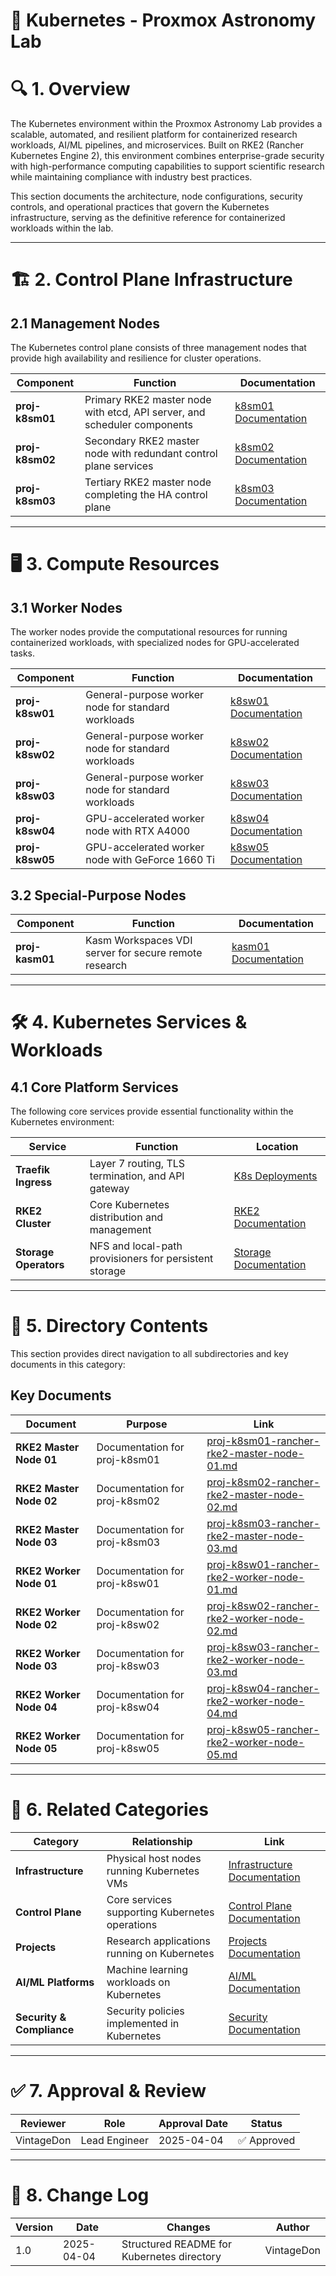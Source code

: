 <!-- 
---
title: "Kubernetes - Proxmox Astronomy Lab"
description: "Documentation of RKE2-based Kubernetes infrastructure providing containerized workload capabilities for research applications"
author: "VintageDon"
tags: ["kubernetes", "containers", "infrastructure", "rke2", "rancher", "orchestration"]
kb_type: "Reference"
version: "1.0"
status: "Published"
last_updated: "2025-04-04"
related_services: ["RKE2", "Traefik", "Proxmox", "Control Plane"]
implements_policies: ["Container Security Policy", "Research Workload Policy"]
phase: "phase-3"
---
-->

# 🎡 **Kubernetes - Proxmox Astronomy Lab**

# 🔍 **1. Overview**

The Kubernetes environment within the Proxmox Astronomy Lab provides a scalable, automated, and resilient platform for containerized research workloads, AI/ML pipelines, and microservices. Built on RKE2 (Rancher Kubernetes Engine 2), this environment combines enterprise-grade security with high-performance computing capabilities to support scientific research while maintaining compliance with industry best practices.

This section documents the architecture, node configurations, security controls, and operational practices that govern the Kubernetes infrastructure, serving as the definitive reference for containerized workloads within the lab.

---

# 🏗️ **2. Control Plane Infrastructure**

## **2.1 Management Nodes**

The Kubernetes control plane consists of three management nodes that provide high availability and resilience for cluster operations.

| **Component** | **Function** | **Documentation** |
|--------------|-------------|-------------------|
| **proj-k8sm01** | Primary RKE2 master node with etcd, API server, and scheduler components | [k8sm01 Documentation](./proj-k8sm01-rancher-rke2-master-node-01.md) |
| **proj-k8sm02** | Secondary RKE2 master node with redundant control plane services | [k8sm02 Documentation](./proj-k8sm02-rancher-rke2-master-node-02.md) |
| **proj-k8sm03** | Tertiary RKE2 master node completing the HA control plane | [k8sm03 Documentation](./proj-k8sm03-rancher-rke2-master-node-03.md) |

---

# 🖥️ **3. Compute Resources**

## **3.1 Worker Nodes**

The worker nodes provide the computational resources for running containerized workloads, with specialized nodes for GPU-accelerated tasks.

| **Component** | **Function** | **Documentation** |
|--------------|-------------|-------------------|
| **proj-k8sw01** | General-purpose worker node for standard workloads | [k8sw01 Documentation](./proj-k8sw01-rancher-rke2-worker-node-01.md) |
| **proj-k8sw02** | General-purpose worker node for standard workloads | [k8sw02 Documentation](./proj-k8sw02-rancher-rke2-worker-node-02.md) |
| **proj-k8sw03** | General-purpose worker node for standard workloads | [k8sw03 Documentation](./proj-k8sw03-rancher-rke2-worker-node-03.md) |
| **proj-k8sw04** | GPU-accelerated worker node with RTX A4000 | [k8sw04 Documentation](./proj-k8sw04-rancher-rke2-worker-node-04.md) |
| **proj-k8sw05** | GPU-accelerated worker node with GeForce 1660 Ti | [k8sw05 Documentation](./proj-k8sw05-rancher-rke2-worker-node-05.md) |

## **3.2 Special-Purpose Nodes**

| **Component** | **Function** | **Documentation** |
|--------------|-------------|-------------------|
| **proj-kasm01** | Kasm Workspaces VDI server for secure remote research | [kasm01 Documentation](../projects/proj-kasm01-kasm-workspaces-vdi-server.md) |

---

# 🛠️ **4. Kubernetes Services & Workloads**

## **4.1 Core Platform Services**

The following core services provide essential functionality within the Kubernetes environment:

| **Service** | **Function** | **Location** |
|------------|-------------|-------------|
| **Traefik Ingress** | Layer 7 routing, TLS termination, and API gateway | [K8s Deployments](/docs/Applications/Containerized-Services/Kubernetes-Workloads/Traefik-Ingress.md) |
| **RKE2 Cluster** | Core Kubernetes distribution and management | [RKE2 Documentation](/docs/Applications/Containerized-Services/Kubernetes-Workloads/RKE2-Cluster.md) |
| **Storage Operators** | NFS and local-path provisioners for persistent storage | [Storage Documentation](/docs/Infrastructure/Storage/Object-Storage/README.md) |

---

# 🔗 **5. Directory Contents**

This section provides direct navigation to all subdirectories and key documents in this category:

## **Key Documents**

| **Document** | **Purpose** | **Link** |
|--------------|------------|----------|
| **RKE2 Master Node 01** | Documentation for proj-k8sm01 | [proj-k8sm01-rancher-rke2-master-node-01.md](./proj-k8sm01-rancher-rke2-master-node-01.md) |
| **RKE2 Master Node 02** | Documentation for proj-k8sm02 | [proj-k8sm02-rancher-rke2-master-node-02.md](./proj-k8sm02-rancher-rke2-master-node-02.md) |
| **RKE2 Master Node 03** | Documentation for proj-k8sm03 | [proj-k8sm03-rancher-rke2-master-node-03.md](./proj-k8sm03-rancher-rke2-master-node-03.md) |
| **RKE2 Worker Node 01** | Documentation for proj-k8sw01 | [proj-k8sw01-rancher-rke2-worker-node-01.md](./proj-k8sw01-rancher-rke2-worker-node-01.md) |
| **RKE2 Worker Node 02** | Documentation for proj-k8sw02 | [proj-k8sw02-rancher-rke2-worker-node-02.md](./proj-k8sw02-rancher-rke2-worker-node-02.md) |
| **RKE2 Worker Node 03** | Documentation for proj-k8sw03 | [proj-k8sw03-rancher-rke2-worker-node-03.md](./proj-k8sw03-rancher-rke2-worker-node-03.md) |
| **RKE2 Worker Node 04** | Documentation for proj-k8sw04 | [proj-k8sw04-rancher-rke2-worker-node-04.md](./proj-k8sw04-rancher-rke2-worker-node-04.md) |
| **RKE2 Worker Node 05** | Documentation for proj-k8sw05 | [proj-k8sw05-rancher-rke2-worker-node-05.md](./proj-k8sw05-rancher-rke2-worker-node-05.md) |

---

# 🔄 **6. Related Categories**

| **Category** | **Relationship** | **Link** |
|--------------|----------------|----------|
| **Infrastructure** | Physical host nodes running Kubernetes VMs | [Infrastructure Documentation](/infrastructure/README.md) |
| **Control Plane** | Core services supporting Kubernetes operations | [Control Plane Documentation](/infrastructure/control-plane/README.md) |
| **Projects** | Research applications running on Kubernetes | [Projects Documentation](/infrastructure/projects/README.md) |
| **AI/ML Platforms** | Machine learning workloads on Kubernetes | [AI/ML Documentation](/docs/Applications/AI-ML-Platforms/README.md) |
| **Security & Compliance** | Security policies implemented in Kubernetes | [Security Documentation](/docs/Compliance-Security/README.md) |

---

# ✅ **7. Approval & Review**

| **Reviewer** | **Role** | **Approval Date** | **Status** |
|-------------|---------|------------------|------------|
| VintageDon | Lead Engineer | 2025-04-04 | ✅ Approved |

---

# 📜 **8. Change Log**

| **Version** | **Date** | **Changes** | **Author** |
|------------|---------|-------------|------------|
| 1.0 | 2025-04-04 | Structured README for Kubernetes directory | VintageDon |
